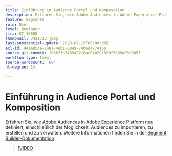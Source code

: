 ```yaml
---
title: Einführung in Audience Portal und Komposition
description: Erfahren Sie, wie Adobe Audiences in Adobe Experience Platform neu definiert, einschließlich der Möglichkeit, Audiences zu importieren, zu erstellen und zu verwalten.
feature: Segments
role: User
level: Beginner
jira: KT-13698
thumbnail: 3421713.jpeg
last-substantial-update: 2023-07-19T00:00:00Z
exl-id: d4aad5de-1481-46b1-884a-74b6d4774160
source-git-commit: fb667fb7439492f8ac040291820f5899a06b305f
workflow-type: tm+mt
source-wordcount: '60'
ht-degree: 1%

---
```


# Einführung in Audience Portal und Komposition

Erfahren Sie, wie Adobe Audiences in Adobe Experience Platform neu definiert, einschließlich der Möglichkeit, Audiences zu importieren, zu erstellen und zu verwalten. Weitere Informationen finden Sie in der [Segment Builder-Dokumentation](https://experienceleague.adobe.com/docs/experience-platform/segmentation/ui/segment-builder.html?lang=de).

>[!VIDEO](https://video.tv.adobe.com/v/3423366/?learn=on&enablevpops&captions=ger)
